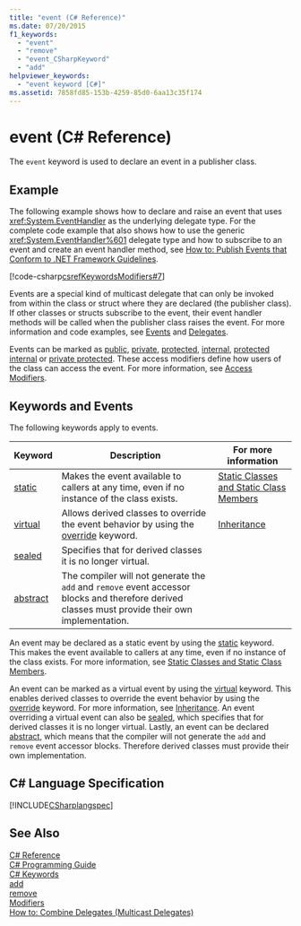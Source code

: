 ```yaml
---
title: "event (C# Reference)"
ms.date: 07/20/2015
f1_keywords: 
  - "event"
  - "remove"
  - "event_CSharpKeyword"
  - "add"
helpviewer_keywords: 
  - "event keyword [C#]"
ms.assetid: 7858fd85-153b-4259-85d0-6aa13c35f174
---
```

# event (C# Reference)
The `event` keyword is used to declare an event in a publisher class.  
  
## Example  
 The following example shows how to declare and raise an event that uses <xref:System.EventHandler> as the underlying delegate type. For the complete code example that also shows how to use the generic <xref:System.EventHandler%601> delegate type and how to subscribe to an event and create an event handler method, see [How to: Publish Events that Conform to .NET Framework Guidelines](../../../csharp/programming-guide/events/how-to-publish-events-that-conform-to-net-framework-guidelines.md).  
  
 [!code-csharp[csrefKeywordsModifiers#7](../../../csharp/language-reference/keywords/codesnippet/CSharp/event_1.cs)]  
  
 Events are a special kind of multicast delegate that can only be invoked from within the class or struct where they are declared (the publisher class). If other classes or structs subscribe to the event, their event handler methods will be called when the publisher class raises the event. For more information and code examples, see [Events](../../../csharp/programming-guide/events/index.md) and [Delegates](../../../csharp/programming-guide/delegates/index.md).  
  
 Events can be marked as [public](../../../csharp/language-reference/keywords/public.md), [private](../../../csharp/language-reference/keywords/private.md), [protected](../../../csharp/language-reference/keywords/protected.md), [internal](../../../csharp/language-reference/keywords/internal.md), [protected internal](../../../csharp/language-reference/keywords/protected-internal.md) or [private protected](../../../csharp/language-reference/keywords/private-protected.md). These access modifiers define how users of the class can access the event. For more information, see [Access Modifiers](../../../csharp/programming-guide/classes-and-structs/access-modifiers.md).  
  
## Keywords and Events  
 The following keywords apply to events.  
  
|Keyword|Description|For more information|  
|-------------|-----------------|--------------------------|  
|[static](../../../csharp/language-reference/keywords/static.md)|Makes the event available to callers at any time, even if no instance of the class exists.|[Static Classes and Static Class Members](../../../csharp/programming-guide/classes-and-structs/static-classes-and-static-class-members.md)|  
|[virtual](../../../csharp/language-reference/keywords/virtual.md)|Allows derived classes to override the event behavior by using the [override](../../../csharp/language-reference/keywords/override.md) keyword.|[Inheritance](../../../csharp/programming-guide/classes-and-structs/inheritance.md)|  
|[sealed](../../../csharp/language-reference/keywords/sealed.md)|Specifies that for derived classes it is no longer virtual.||  
|[abstract](../../../csharp/language-reference/keywords/abstract.md)|The compiler will not generate the `add` and `remove` event accessor blocks and therefore derived classes must provide their own implementation.||  
  
 An event may be declared as a static event by using the [static](../../../csharp/language-reference/keywords/static.md) keyword. This makes the event available to callers at any time, even if no instance of the class exists. For more information, see [Static Classes and Static Class Members](../../../csharp/programming-guide/classes-and-structs/static-classes-and-static-class-members.md).  
  
 An event can be marked as a virtual event by using the [virtual](../../../csharp/language-reference/keywords/virtual.md) keyword. This enables derived classes to override the event behavior by using the [override](../../../csharp/language-reference/keywords/override.md) keyword. For more information, see [Inheritance](../../../csharp/programming-guide/classes-and-structs/inheritance.md). An event overriding a virtual event can also be [sealed](../../../csharp/language-reference/keywords/sealed.md), which specifies that for derived classes it is no longer virtual. Lastly, an event can be declared [abstract](../../../csharp/language-reference/keywords/abstract.md), which means that the compiler will not generate the `add` and `remove` event accessor blocks. Therefore derived classes must provide their own implementation.  
  
## C# Language Specification  
 [!INCLUDE[CSharplangspec](~/includes/csharplangspec-md.md)]  
  
## See Also  
 [C# Reference](../../../csharp/language-reference/index.md)  
 [C# Programming Guide](../../../csharp/programming-guide/index.md)  
 [C# Keywords](../../../csharp/language-reference/keywords/index.md)  
 [add](../../../csharp/language-reference/keywords/add.md)  
 [remove](../../../csharp/language-reference/keywords/remove.md)  
 [Modifiers](../../../csharp/language-reference/keywords/modifiers.md)  
 [How to: Combine Delegates (Multicast Delegates)](../../../csharp/programming-guide/delegates/how-to-combine-delegates-multicast-delegates.md)
